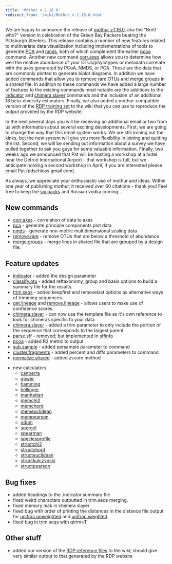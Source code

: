 ```yaml
---
title: 'Mothur v.1.16.0'
redirect_from: '/wiki/Mothur_v.1.16.0.html'
---
```

We are happy to announce the release of [mothur
v.1.16.0](mothur_v.1.16.0), aka the \"Brett who?\" version in
celebration of the Green Bay Packers beating the Pittsburgh Steelers.
This release contains a number of new features related to multivariate
data visualization including implementations of tools to generate [
PCA](pca) and [ nmds](nmds), both of which
complement the earlier [ pcoa](pcoa) command. Another new
command [corr.axes](corr.axes) allows you to determine how
well the relative abundance of your OTUs/phylotypes or metadata
correlate with the axes generated by PCoA, NMDS, or PCA. These are the
data that are commonly plotted to generate biplot diagrams. In addition
we have added commands that allow you to [ remove rare
OTUs](remove.rare) and [ merge
groups](merge.groups) in a shared file. In addition to these
commands we have added a large number of features to the existing
commands most notable are the additions to the
[indicator](indicator) and
[chimera.slayer](chimera.slayer) commands and the inclusion
of an additional 18 beta-diversity estimators. Finally, we also added a
mothur-compatible version of the [ RDP training
set](RDP_reference_files) to the wiki that you can use to
reproduce the output provided by the RDP website.

In the next several days you will be receiving an additional email or
two from us with information about several exciting developments. First,
we are going to change the way that this email system works. We are
still ironing out the kinks, but the new system will give you more
flexibility in joining and quitting the list. Second, we will be sending
out information about a survey we have pulled together to ask you guys
for some valuable information. Finally, two weeks ago we announced that
Pat will be hosting a workshop at a hotel near the Detroit International
Airport - that workshop is full, but we anticipate holding a second
workshop in April, if you are interested please email Pat (pdschloss
gmail com).

As always, we appreciate your enthusiastic use of mothur and ideas.
Within one year of publishing mothur, it received over 60 citations -
thank you! Feel free to keep the [six packs](https://leinie.com/red.html)
and Russian vodka coming\...


## New commands

-   [corr.axes](corr.axes) - correlation of data to axes
-   [pca](pca) - generate principle components plot data
-   [nmds](nmds) - generate non-metric multidimensional
    scaling data
-   [remove.rare](remove.rare) - remove OTUs that are below a
    threshold of abundance
-   [merge.groups](merge.groups) - merge lines in shared file
    that are grouped by a design file.

## Feature updates

-   [indicator](indicator) - added the design parameter
-   [classify.otu](classify.otu) - added reftaxonomy, group
    and basis options to build a summary file for the results.
-   [trim.seqs](trim.seqs) - added keepfirst and removelast
    options as alternative ways of trimming sequences
-   [get.lineage](get.lineage) and
    [remove.lineage](remove.lineage) - allows users to make
    use of confidence scores
-   [chimera.slayer](chimera.slayer) - can now use the
    template file as it\'s own reference to look for chimeras specific
    to your data
-   [chimera.slayer](chimera.slayer) - added a trim parameter
    to only include the portion of the sequence that corresponds to the
    largest parent
-   [parse.sff](parse.sff) - removed; but implemented in
    [sffinfo](sffinfo)
-   [pcoa](pcoa) - added R2 metric to output
-   [sub.sample](sub.sample) - added persample parameter to
    command
-   [cluster.fragments](cluster.fragments) - added percent
    and diffs parameters to command
-   [normalize.shared](normalize.shared) - added zscore
    method

<!-- -->

-   new calculators
    -   [canberra](canberra)
    -   [gower](gower)
    -   [hamming](hamming)
    -   [hellinger](hellinger)
    -   [manhattan](manhattan)
    -   [memchi2](memchi2)
    -   [memchord](memchord)
    -   [memeuclidean](memeuclidean)
    -   [mempearson](mempearson)
    -   [odum](odum)
    -   [soergel](soergel)
    -   [spearman](spearman)
    -   [speciesprofile](speciesprofile)
    -   [structchi2](structchi2)
    -   [structchord](structchord)
    -   [structeuclidean](structeuclidean)
    -   [structkulczynski](structkulczynski)
    -   [structpearson](structpearson)

## Bug fixes

-   added headings to the .indicator.summary file
-   fixed weird characters outputted in trim.seqs merging.
-   fixed memory leak in chimera slayer
-   fixed bug with order of printing the distances in the distance file
    output for [unifrac.unweighted](unifrac.unweighted) and
    [unifrac.weighted](unifrac.weighted)
-   fixed bug in trim.seqs with qtrim=T

## Other stuff

-   added our version of the [RDP reference
    files](RDP_reference_files) to the wiki; should give very
    similar output to that generated by the RDP website

